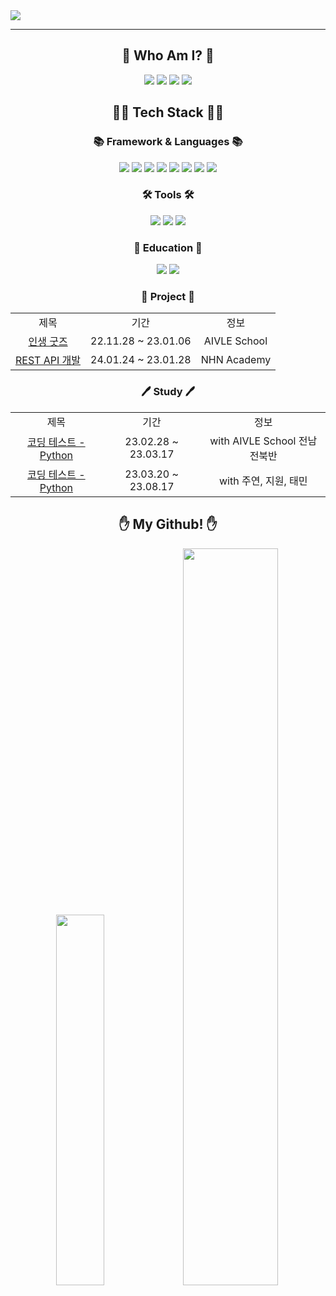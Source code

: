 <img src="https://capsule-render.vercel.app/api?type=waving&color=FFC676&height=200&section=header&text=Suyeon&nbsp;Github!&fontColor=FFFFFF&fontSize=90" />
<hr/>
<div align = 'center'>
<H2>🙂 Who Am I? 🙂</H2>
<a href="https://s-mile-y.tistory.com/" target="_blank"><img src="https://img.shields.io/badge/Tistory-000000?style=flat&logo=Tistory&logoColor=white"/></a>
<a href="https://instagram.com/s_mile_y?igshid=YmMyMTA2M2Y=" target="_blank"><img src="https://img.shields.io/badge/Instagram-E4405F?style=flat&logo=Instagram&logoColor=white"/></a>
<a href="mailto:soocy0718@gmail.com"><img src="https://img.shields.io/badge/Gmail-EA4335?style=flat&logo=Gmail&logoColor=white&link=mailto:soocy0718@gmail.com"/></a>
<a href="https://hits.seeyoufarm.com"><img src="https://hits.seeyoufarm.com/api/count/incr/badge.svg?url=https%3A%2F%2Fgithub.com%2Fsoocy0718&count_bg=%23FFB660&title_bg=%23A08226&icon=&icon_color=%23E7E7E7&title=hits&edge_flat=false"/></a>  
</div>
<div align = 'center'>
<H2>👩‍💻 Tech Stack 👩‍💻</H2>
<h3>📚 Framework & Languages 📚</h3>
<img src="https://img.shields.io/badge/JAVA-007396?style=flat-square&logo=Java&logoColor=white"/>
<img src="https://img.shields.io/badge/Spring-6DB33F?style=flat-square&logo=Spring&logoColor=white"/>
  <img src="https://img.shields.io/badge/SpringBoot-6DB33F?style=flat-square&logo=SpringBoot&logoColor=white"/>
<img src="https://img.shields.io/badge/Django-092E20?style=flat-square&logo=Django&logoColor=white"/>
<img src="https://img.shields.io/badge/Python-3776AB?style=flat-square&logo=Python&logoColor=white"/>
<img src="https://img.shields.io/badge/JavaScript-F7DF1E?style=flat-square&logo=JavaScript&logoColor=white"/>
<img src="https://img.shields.io/badge/CSS-1572B6?style=flat-square&logo=CSS3&logoColor=white"/>
<img src="https://img.shields.io/badge/HTML-E34F26?style=flat-square&logo=HTML5&logoColor=white"/>
<h3>🛠 Tools 🛠</h3>
<img src="https://img.shields.io/badge/Visual Studio Code-007ACC?style=plastic&logo=Visual Studio Code&logoColor=white"/>
<img src="https://img.shields.io/badge/IntelliJ IDEA-000000?style=plastic&logo=IntelliJ IDEA&logoColor=white"/>
<img src="https://img.shields.io/badge/GitHub-181717?style=plastic&logo=GitHub&logoColor=white"/> 
<h3>📌 Education 📌</h3>
<img src="https://img.shields.io/badge/KT-AIVLE SCHOOL-35a6a1?style=for-the-badge&logo=&logoColor=white"/> 
<img src="https://img.shields.io/badge/NHN-ACADEMY-0123B4?style=for-the-badge&logo=&logoColor=black"/> 
<h3>📂 Project 📂</h3>
<table>
  <tr align = 'center'>
    <td>제목</td>
    <td>기간</td>
    <td>정보</td>
  </tr>
   <tr align = 'center'>
     <td><a href="https://github.com/soocy0718/INSAENG_GOODS">인생 굿즈</a></td>
    <td>22.11.28 ~ 23.01.06</td>
    <td>AIVLE School</td>
  </tr>
  <tr align = 'center'>
     <td><a href="https://github.com/soocy0718/task_api">REST API 개발</a></td>
    <td>24.01.24 ~ 23.01.28</td>
    <td>NHN Academy</td></td>
  </tr>
</table>
<h3>🖊 Study 🖊</h3>
<table>
  <tr align = 'center'>
    <td>제목</td>
    <td>기간</td>
    <td>정보</td>
  </tr>
   <tr align = 'center'>
     <td><a href="https://github.com/soocy0718/python/tree/main/coding_study">코딩 테스트 - Python</a></td>
    <td>23.02.28 ~ 23.03.17</td>
    <td>with AIVLE School 전남전북반</td>
  </tr>
  <tr align = 'center'>
     <td><a href="https://github.com/juyeonma/python-coding-test-study">코딩 테스트 - Python</a></td>
    <td>23.03.20 ~ 23.08.17</td>
    <td>with 주연, 지원, 태민</td>
  </tr>
</table>
</div>
<div align = 'center'>
<H2>✋ My Github! ✋</H2>
<img src="https://github-readme-stats.vercel.app/api/top-langs/?username=PureKite&layout=compact" style = 'width:39%;'>
<img src="https://github-readme-stats.vercel.app/api?username=PureKite&show_icons=true" style = 'width:55%;'>
</div>

<!-- <div align = 'center'>
 <H2>🏅 My BOJ! 🏅</H2>
 <a href="https://solved.ac/soocy0718"><img src="http://mazassumnida.wtf/api/v2/generate_badge?boj=soocy0718" style = 'width:45%'/>
 <img src="http://mazandi.herokuapp.com/api?handle=soocy0718&theme=warm" style = 'width:43%'/>
 </div>-->
